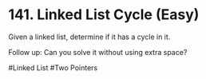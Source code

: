 # 141. Linked List Cycle (Easy)

Given a linked list, determine if it has a cycle in it.

Follow up:
Can you solve it without using extra space?

#Linked List #Two Pointers
